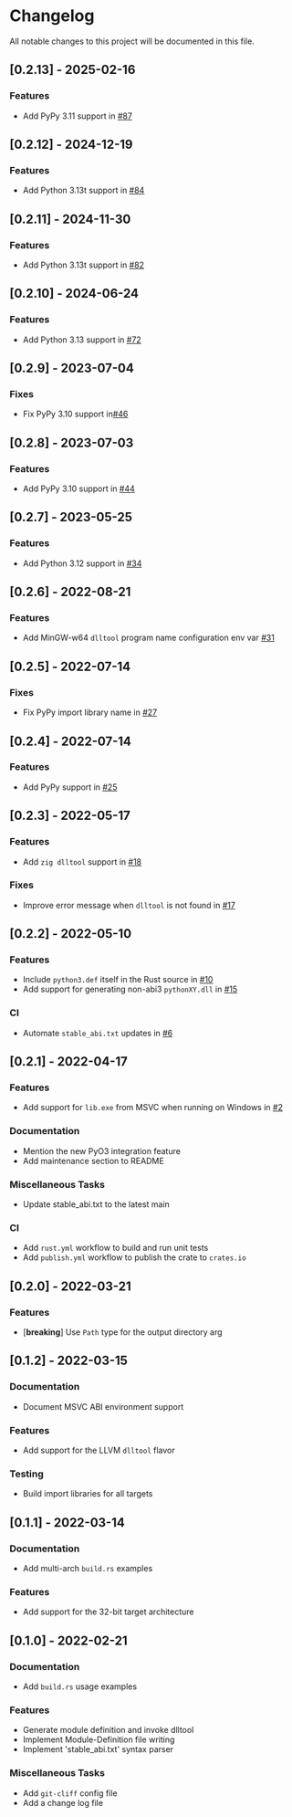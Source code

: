 # Changelog

All notable changes to this project will be documented in this file.

## [0.2.13] - 2025-02-16

### Features

- Add PyPy 3.11 support in [#87](https://github.com/PyO3/python3-dll-a/pull/87)

## [0.2.12] - 2024-12-19

### Features

- Add Python 3.13t support in [#84](https://github.com/PyO3/python3-dll-a/pull/84)

## [0.2.11] - 2024-11-30

### Features

- Add Python 3.13t support in [#82](https://github.com/PyO3/python3-dll-a/pull/82)

## [0.2.10] - 2024-06-24

### Features

- Add Python 3.13 support in [#72](https://github.com/PyO3/python3-dll-a/pull/72)

## [0.2.9] - 2023-07-04

### Fixes

- Fix PyPy 3.10 support in[#46](https://github.com/PyO3/python3-dll-a/pull/46)

## [0.2.8] - 2023-07-03

### Features

- Add PyPy 3.10 support in [#44](https://github.com/PyO3/python3-dll-a/pull/44)

## [0.2.7] - 2023-05-25

### Features

- Add Python 3.12 support in [#34](https://github.com/PyO3/python3-dll-a/pull/34)

## [0.2.6] - 2022-08-21

### Features

- Add MinGW-w64 `dlltool` program name configuration env var [#31](https://github.com/PyO3/python3-dll-a/pull/31)

## [0.2.5] - 2022-07-14

### Fixes

- Fix PyPy import library name in [#27](https://github.com/PyO3/python3-dll-a/pull/27)

## [0.2.4] - 2022-07-14

### Features

- Add PyPy support in [#25](https://github.com/PyO3/python3-dll-a/pull/25)

## [0.2.3] - 2022-05-17

### Features

- Add `zig dlltool` support in [#18](https://github.com/pyo3/python3-dll-a/pull/18)

### Fixes

- Improve error message when `dlltool` is not found in [#17](https://github.com/pyo3/python3-dll-a/pull/17)

## [0.2.2] - 2022-05-10

### Features

- Include `python3.def` itself in the Rust source in [#10](https://github.com/pyo3/python3-dll-a/pull/10)
- Add support for generating non-abi3 `pythonXY.dll` in [#15](https://github.com/pyo3/python3-dll-a/pull/15)

### CI

- Automate `stable_abi.txt` updates in [#6](https://github.com/pyo3/python3-dll-a/pull/6)

## [0.2.1] - 2022-04-17

### Features

- Add support for `lib.exe` from MSVC when running on Windows in [#2](https://github.com/pyo3/python3-dll-a/pull/2)

### Documentation

- Mention the new PyO3 integration feature
- Add maintenance section to README

### Miscellaneous Tasks

- Update stable_abi.txt to the latest main

### CI

- Add `rust.yml` workflow to build and run unit tests
- Add `publish.yml` workflow to publish the crate to `crates.io`

## [0.2.0] - 2022-03-21

### Features

- [**breaking**] Use `Path` type for the output directory arg

## [0.1.2] - 2022-03-15

### Documentation

- Document MSVC ABI environment support

### Features

- Add support for the LLVM `dlltool` flavor

### Testing

- Build import libraries for all targets

## [0.1.1] - 2022-03-14

### Documentation

- Add multi-arch `build.rs` examples

### Features

- Add support for the 32-bit target architecture

## [0.1.0] - 2022-02-21

### Documentation

- Add `build.rs` usage examples

### Features

- Generate module definition and invoke dlltool
- Implement Module-Definition file writing
- Implement 'stable_abi.txt' syntax parser

### Miscellaneous Tasks

- Add `git-cliff` config file
- Add a change log file

<!-- generated by git-cliff -->
